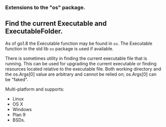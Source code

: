 ### Extensions to the "os" package.

## Find the current Executable and ExecutableFolder.

As of go1.8 the Executable function may be found in `os`. The Executable function
in the std lib `os` package is used if available.

There is sometimes utility in finding the current executable file
that is running. This can be used for upgrading the current executable
or finding resources located relative to the executable file. Both
working directory and the os.Args[0] value are arbitrary and cannot
be relied on; os.Args[0] can be "faked".

Multi-platform and supports:
 * Linux
 * OS X
 * Windows
 * Plan 9
 * BSDs.
